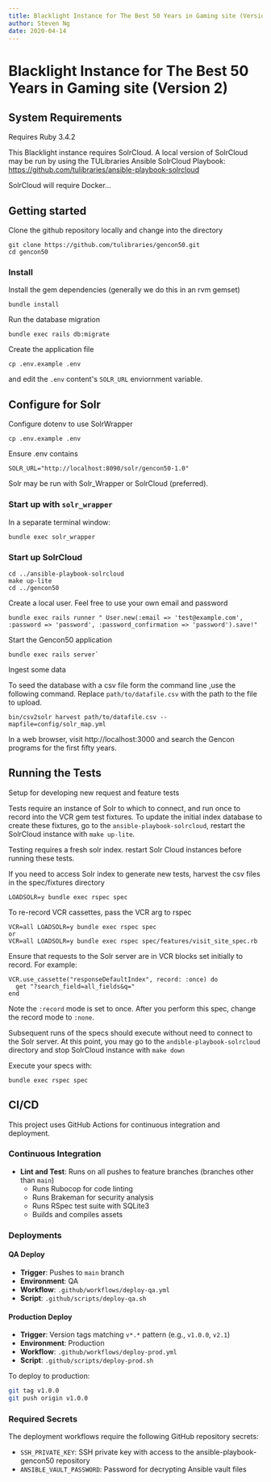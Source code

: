 ```yaml
---
title: Blacklight Instance for The Best 50 Years in Gaming site (Version 2)
author: Steven Ng
date: 2020-04-14
---
```


# Blacklight Instance for The Best 50 Years in Gaming site (Version 2)

## System Requirements

Requires Ruby 3.4.2

This Blacklight instance requires SolrCloud. A local version of SolrCloud may be run
by using the TULibraries Ansible SolrCloud Playbook:
https://github.com/tulibraries/ansible-playbook-solrcloud

SolrCloud will require Docker...

## Getting started

Clone the github repository locally and change into the directory

    git clone https://github.com/tulibraries/gencon50.git
    cd gencon50

### Install

Install the gem dependencies (generally we do this in an rvm gemset)

    bundle install

Run the database migration

    bundle exec rails db:migrate

Create the application file

    cp .env.example .env

and edit the `.env` content's `SOLR_URL` enviornment variable.

## Configure for Solr

Configure dotenv to use SolrWrapper

    cp .env.example .env

Ensure .env contains

    SOLR_URL="http://localhost:8090/solr/gencon50-1.0"

Solr may be run with Solr_Wrapper or SolrCloud (preferred).

### Start up with `solr_wrapper`

In a separate terminal window:

    bundle exec solr_wrapper

### Start up SolrCloud

    cd ../ansible-playbook-solrcloud
    make up-lite
    cd ../gencon50

Create a local user. Feel free to use your own email and password

    bundle exec rails runner " User.new(:email => 'test@example.com', :password => 'password', :password_confirmation => 'password').save!"

Start the Gencon50 application

    bundle exec rails server`

Ingest some data

To seed the database with a csv file form the command line ,use the following command. Replace `path/to/datafile.csv`
with the path to the file to upload.

    bin/csv2solr harvest path/to/datafile.csv --mapfile=config/solr_map.yml

In a web browser, visit http://localhost:3000 and search the Gencon programs for the first fifty years.


## Running the Tests

Setup for developing new request and feature tests

Tests require an instance of Solr to which to connect, and run once to record into the VCR gem test fixtures.
To update the initial index database to create these fixtures, go to the `ansible-playbook-solrcloud`, restart the SolrCloud
instance with `make up-lite`.

Testing requires a fresh solr index. restart Solr Cloud instances before running these tests.

If you need to access Solr index to generate new tests, harvest the csv files in the spec/fixtures directory

    LOADSOLR=y bundle exec rspec spec

To re-record VCR cassettes, pass the VCR arg to rspec

    VCR=all LOADSOLR=y bundle exec rspec spec
    or
    VCR=all LOADSOLR=y bundle exec rspec spec/features/visit_site_spec.rb

Ensure that requests to the Solr server are in VCR blocks set initially to record. For example:

    VCR.use_cassette("responseDefaultIndex", record: :once) do
      get "?search_field=all_fields&q="
    end

Note the `:record` mode is set to once. After you perform this spec, change the record mode to `:none`.

Subsequent runs of the specs should execute without need to connect to the Solr server. At this point, you may go to the
`andible-playbook-solrcloud` directory and stop SolrCloud instance with `make down`

Execute your specs with:

    bundle exec rspec spec

## CI/CD

This project uses GitHub Actions for continuous integration and deployment.

### Continuous Integration
- **Lint and Test**: Runs on all pushes to feature branches (branches other than `main`)
  - Runs Rubocop for code linting
  - Runs Brakeman for security analysis
  - Runs RSpec test suite with SQLite3
  - Builds and compiles assets

### Deployments

#### QA Deploy
- **Trigger**: Pushes to `main` branch
- **Environment**: QA
- **Workflow**: `.github/workflows/deploy-qa.yml`
- **Script**: `.github/scripts/deploy-qa.sh`

#### Production Deploy  
- **Trigger**: Version tags matching `v*.*` pattern (e.g., `v1.0.0`, `v2.1`)
- **Environment**: Production
- **Workflow**: `.github/workflows/deploy-prod.yml`
- **Script**: `.github/scripts/deploy-prod.sh`

To deploy to production:
```bash
git tag v1.0.0
git push origin v1.0.0
```

### Required Secrets
The deployment workflows require the following GitHub repository secrets:
- `SSH_PRIVATE_KEY`: SSH private key with access to the ansible-playbook-gencon50 repository
- `ANSIBLE_VAULT_PASSWORD`: Password for decrypting Ansible vault files

